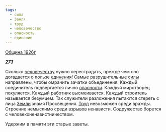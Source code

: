 ```yaml
---
tags:
  - сила
  - Земля
  - труд
  - человечество
  - опасность
  - единение
---
```

[Община 1926г](https://127.0.0.1:4002/agni/1926)

___273___

Сколько [человечеству](../../../tags/#человечество) нужно перестрадать, прежде чем оно догадается о пользе [единения](../../../tags/#единение)! Самые разрушительные [силы](../../../tags/#сила) направлены, чтобы омрачить зачатки объединения. Каждый соединитель подвергается лично [опасности](../../../tags/#опасность). Каждый миротворец похуляется. Каждый работник высмеивается. Каждый строитель называется безумцем. Так служители разложения пытаются стереть с лица [Земли](../../../tags/#Земля) знамя Просвещения. [Труд](../../../tags/#труд) невозможен среди вражды. Строение немыслимо среди взрывов ненависти. Содружество борется с человеконенавистничеством.   

Удержим в памяти эти старые заветы.   

